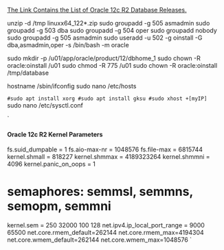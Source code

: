 [The Link Contains the List of Oracle 12c R2 Database Releases.](https://www.oracle.com/database/technologies/oracle-database-software-downloads.html)

unzip -d /tmp linuxx64_122*.zip
sudo groupadd -g 505 asmadmin
sudo groupadd -g 503 dba
sudo groupadd -g 504 oper
sudo groupadd nobody
sudo groupadd -g 505 asmadmin
sudo useradd -u 502 -g oinstall -G dba,asmadmin,oper -s /bin/bash -m oracle

sudo mkdir -p /u01/app/oracle/product/12/dbhome_1
sudo chown -R oracle:oinstall /u01
sudo chmod -R 775 /u01
sudo chown -R oracle:oinstall /tmp/database

hostname
/sbin/ifconfig
sudo nano /etc/hosts

`#sudo apt install xorg
#sudo apt install gksu
#sudo xhost +[myIP]
`
sudo nano /etc/sysctl.conf

`
#### Oracle 12c R2 Kernel Parameters ####
fs.suid_dumpable = 1
fs.aio-max-nr = 1048576
fs.file-max = 6815744
kernel.shmall = 818227
kernel.shmmax = 4189323264
kernel.shmmni = 4096
kernel.panic_on_oops = 1
# semaphores: semmsl, semmns, semopm, semmni
kernel.sem = 250 32000 100 128
net.ipv4.ip_local_port_range = 9000 65500
net.core.rmem_default=262144
net.core.rmem_max=4194304
net.core.wmem_default=262144
net.core.wmem_max=1048576
`

